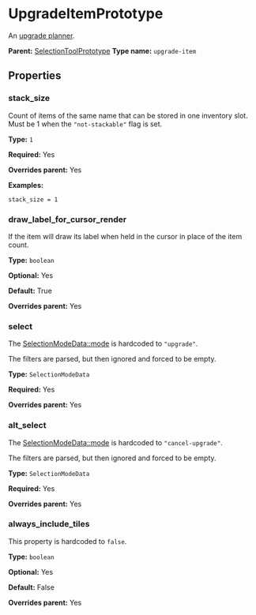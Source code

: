 # UpgradeItemPrototype

An [upgrade planner](https://wiki.factorio.com/Upgrade_planner).

**Parent:** [SelectionToolPrototype](SelectionToolPrototype.md)
**Type name:** `upgrade-item`

## Properties

### stack_size

Count of items of the same name that can be stored in one inventory slot. Must be 1 when the `"not-stackable"` flag is set.

**Type:** `1`

**Required:** Yes

**Overrides parent:** Yes

**Examples:**

```
stack_size = 1
```

### draw_label_for_cursor_render

If the item will draw its label when held in the cursor in place of the item count.

**Type:** `boolean`

**Optional:** Yes

**Default:** True

**Overrides parent:** Yes

### select

The [SelectionModeData::mode](prototype:SelectionModeData::mode) is hardcoded to `"upgrade"`.

The filters are parsed, but then ignored and forced to be empty.

**Type:** `SelectionModeData`

**Required:** Yes

**Overrides parent:** Yes

### alt_select

The [SelectionModeData::mode](prototype:SelectionModeData::mode) is hardcoded to `"cancel-upgrade"`.

The filters are parsed, but then ignored and forced to be empty.

**Type:** `SelectionModeData`

**Required:** Yes

**Overrides parent:** Yes

### always_include_tiles

This property is hardcoded to `false`.

**Type:** `boolean`

**Optional:** Yes

**Default:** False

**Overrides parent:** Yes

